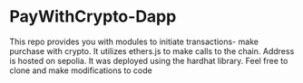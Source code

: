 # PayWithCrypto-Dapp

This repo provides you with modules to initiate transactions- make purchase with crypto.
It utilizes ethers.js to make calls to the chain. Address is hosted on sepolia.
It was deployed using the hardhat library.
Feel free to clone and make modifications to code
